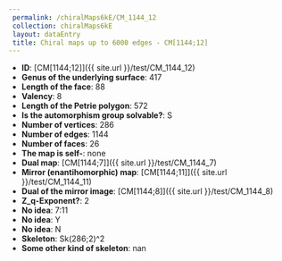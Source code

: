 ```yaml
--- 
 permalink: /chiralMaps6kE/CM_1144_12 
 collection: chiralMaps6kE
 layout: dataEntry
 title: Chiral maps up to 6000 edges - CM[1144;12]
---
```


- **ID**: [CM[1144;12]]({{ site.url }}/test/CM_1144_12)
- **Genus of the underlying surface**: 417
- **Length of the face**: 88
- **Valency**: 8
- **Length of the Petrie polygon**: 572
- **Is the automorphism group solvable?**: S
- **Number of vertices**: 286
- **Number of edges**: 1144
- **Number of faces**: 26
- **The map is self-**: none
- **Dual map**: [CM[1144;7]]({{ site.url }}/test/CM_1144_7)
- **Mirror (enantihomorphic) map**: [CM[1144;11]]({{ site.url }}/test/CM_1144_11)
- **Dual of the mirror image**: [CM[1144;8]]({{ site.url }}/test/CM_1144_8)
- **Z_q-Exponent?**: 2
- **No idea**:  7:11
- **No idea**: Y
- **No idea**: N
- **Skeleton**: Sk(286;2)^2
- **Some other kind of skeleton**: nan
